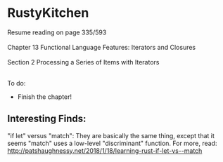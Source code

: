 # RustyKitchen

Resume reading on page 335/593
<br></br>
Chapter 13 Functional Language Features: Iterators and Closures
<br></br>
Section 2  Processing a Series of Items with Iterators
<br></br>

To do:
+ Finish the chapter!

Interesting Finds:
------------------
"if let" versus "match": They are basically the same thing, except 
that it seems "match" uses a low-level "discriminant" function. 
For more, read: http://patshaughnessy.net/2018/1/18/learning-rust-if-let-vs--match


